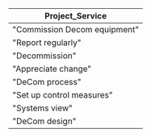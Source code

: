 | Project_Service              |
| ---------------------------- |
| "Commission Decom equipment" |
| "Report regularly"           |
| "Decommission"               |
| "Appreciate change"          |
| "DeCom process"              |
| "Set up control measures"    |
| "Systems view"               |
| "DeCom design"               |